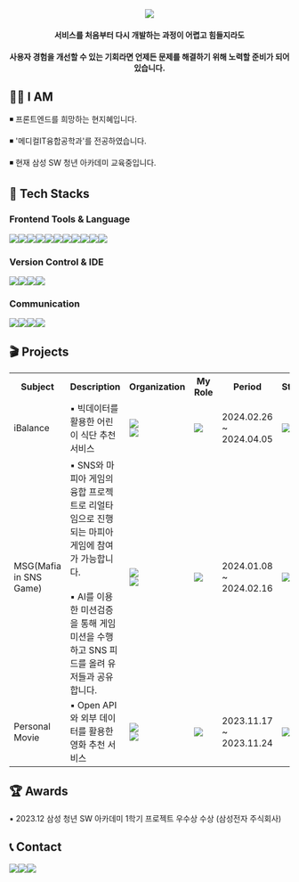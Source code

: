 
<div align="center">
<img src="https://capsule-render.vercel.app/api?type=waving&fontColor=363833&height=250&text=Jihye%20Hyun🍋&fontSize=50&color=0:FFFF62,100:C9FA7D" />
</div>
<div>
<h4 align="center">서비스를 처음부터 다시 개발하는 과정이 어렵고 힘들지라도</h4>
<h4 align="center">사용자 경험을 개선할 수 있는 기회라면 언제든 문제를 해결하기 위해 노력할 준비가 되어 있습니다.</h4>

</div>
<div>
  <h2>🙋‍♀️ I AM</h2>
  <p>◾ 프론트엔드를 희망하는 현지혜입니다. </p>
  <p>◾ '메디컬IT융합공학과'를 전공하였습니다.</p>
  <p>◾ 현재 삼성 SW 청년 아카데미 교육중입니다.</p>
</div>


<h2>💪 Tech Stacks</h2>


<h3>Frontend Tools & Language</h3>
<div style="display:flex; flex-direction:row;">
  <img src="https://img.shields.io/badge/javascript-F7DF1E?style=for-the-badge&logo=javascript&logoColor=black">
  <img src="https://img.shields.io/badge/python-3776AB?style=for-the-badge&logo=python&logoColor=white">
  <img src="https://img.shields.io/badge/vue.js-4FC08D?style=for-the-badge&logo=vue.js&logoColor=white">
  <img src="https://img.shields.io/badge/react-61DAFB?style=for-the-badge&logo=react&logoColor=black">
<br/>
  <img src="https://img.shields.io/badge/html-E34F26?style=for-the-badge&logo=html5&logoColor=white">
  <img src="https://img.shields.io/badge/css-1572B6?style=for-the-badge&logo=css3&logoColor=white">
  <img src="https://img.shields.io/badge/redux-764ABC?style=for-the-badge&logo=Redux&logoColor=white"/>
  <img src="https://img.shields.io/badge/axios-5A29E4?style=for-the-badge&logo=axios&logoColor=white">
  <img src="https://img.shields.io/badge/bootstrap-7952B3?style=for-the-badge&logo=bootstrap&logoColor=white">
  <img src="https://img.shields.io/badge/Postman-FF6C37?style=for-the-badge&logo=Postman&logoColor=white">
    <img src="https://img.shields.io/badge/blender-E87D0D?style=for-the-badge&logo=Blender&logoColor=white">
	
</div>


</div>

<h3>Version Control & IDE</h3>
<div style="display:flex; flex-direction:row;">
  <img src="https://img.shields.io/badge/git-F05032?style=for-the-badge&logo=git&logoColor=white">
  <img src="https://img.shields.io/badge/gitlab-FC6D26?style=for-the-badge&logo=gitlab&logoColor=white">
  <img src="https://img.shields.io/badge/github-181717?style=for-the-badge&logo=github&logoColor=white">
  <img src="https://img.shields.io/badge/VS Code-4100FC?style=for-the-badge&logo=visualstudiocode&logoColor=white"/>
</div>

<h3>Communication</h3>
<div style="display:flex; flex-direction:row;">
      <img src="https://img.shields.io/badge/Notion-000000?style=for-the-badge&logo=Notion&logoColor=white"/>
	    <img src="https://img.shields.io/badge/Mattermost-251D59?style=for-the-badge&logo=Mattermost&logoColor=white"/>
  	  <img src="https://img.shields.io/badge/Webex-298D9C?style=for-the-badge&logo=Webex&logoColor=white"/>
	    <img src="https://img.shields.io/badge/Jira-0052CC?style=for-the-badge&logo=Jira&logoColor=white"/>


</div>
<h2>🎬 Projects</h2>
<table>
  <tr>
    <th>Subject</th>
    <th>Description</th>
    <th>Organization</th>
    <th>My Role</th>
    <th>Period</th>
    <th>State</th>
  </tr>
  <tr>
    <td>iBalance</td>
    <td>▪ 빅데이터를 활용한 어린이 식단 추천 서비스</td>
    <td>
          <img src="https://img.shields.io/badge/4-Backend-83B81A?style=flat-square"/><br>
          <img src="https://img.shields.io/badge/2-Frontend-31A8FF?style=flat-square"/>
    </td>
    <td>
      <img src="https://img.shields.io/badge/Frontend%20-31A8FF?style=flat-square"/>
    </td>
    <td>
      2024.02.26
      <br/>~
      <br/>2024.04.05
    </td>
    <td><img src="https://img.shields.io/badge/Proceeding-bfe1f6?style=flat-square"/></td>
    
  </tr>
  <tr>
    <td>MSG(Mafia in SNS Game)</td>
    <td>▪ SNS와 마피아 게임의 융합 프로젝트로 리얼타임으로 진행되는 마피아 게임에 참여가 가능합니다.
      <br/><br/>▪ AI를 이용한 미션검증을 통해 게임미션을 수행하고 SNS 피드를 올려 유저들과 공유합니다.</td>
    <td>
          <img src="https://img.shields.io/badge/4-Backend-83B81A?style=flat-square"/><br>
          <img src="https://img.shields.io/badge/2-Frontend-31A8FF?style=flat-square"/>
    </td>
    <td>
      <img src="https://img.shields.io/badge/Frontend%20-31A8FF?style=flat-square"/>
    </td>
    <td>
      2024.01.08
      <br/>~
      <br/>2024.02.16
    </td>
    <td><img src="https://img.shields.io/badge/Completed-004088?style=flat-square"/></td>
    
  </tr>
    <tr>
    <td>Personal Movie</td>
    <td>▪ Open API와 외부 데이터를 활용한 영화 추천 서비스</td>
    <td>
          <img src="https://img.shields.io/badge/1-Backend-83B81A?style=flat-square"/><br>
          <img src="https://img.shields.io/badge/1-Frontend-31A8FF?style=flat-square"/>
    </td>
    <td>
      <img src="https://img.shields.io/badge/Frontend%20-31A8FF?style=flat-square"/>
    </td>
    <td>
      2023.11.17
      <br/>~
      <br/>2023.11.24
    </td>
    <td><img src="https://img.shields.io/badge/Completed-004088?style=flat-square"/></td>
    
  </tr>
</table>
<h2>🏆 Awards</h2>
<div>
	<p>▪ 2023.12 삼성 청년 SW 아카데미 1학기 프로젝트 우수상 수상  (삼성전자 주식회사)</p>
</div>
<h2>📞 Contact</h2>
<div style="display:flex; flex-direction:row;">
<a href="mailto:hhhhhh6376@gmail.com">	
  <img src="https://img.shields.io/badge/gmail-EA4335?style=for-the-badge&logo=gmail&logoColor=white">
</a>
<a href="mailto:hhh259@naver.com" >	
  <img src="https://img.shields.io/badge/naver-03C75A?style=for-the-badge&logo=naver&logoColor=white">
</a>
<a href="https://open.kakao.com/o/sDdGMHag" >	
  <img src="https://img.shields.io/badge/KakaoTalk-FFCD00?style=for-the-badge&logoColor=black&logo=KakaoTalk">
</a>
</div>
